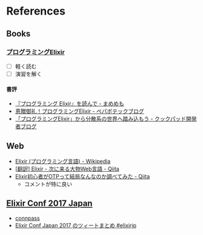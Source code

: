 # References

## Books

### [プログラミングElixir](http://shop.ohmsha.co.jp/shopdetail/000000004675/)

- [ ] 軽く読む
- [ ] 演習を解く

#### 書評

- [ 『プログラミング Elixir』を読んで - まめめも](http://d.hatena.ne.jp/ku-ma-me/20160822/p2)
- [恵贈御礼！プログラミングElixir - ペパボテックブログ](http://tech.pepabo.com/2016/08/19/programming-elixir/)
- [「プログラミングElixir」から分散系の世界へ踏み込もう - クックパッド開発者ブログ](http://techlife.cookpad.com/entry/2016/08/19/170726)

## Web

- [Elixir (プログラミング言語) - Wikipedia](https://ja.wikipedia.org/wiki/Elixir_%28%E3%83%97%E3%83%AD%E3%82%B0%E3%83%A9%E3%83%9F%E3%83%B3%E3%82%B0%E8%A8%80%E8%AA%9E%29)
- [[翻訳] Elixir - 次に来る大物Web言語 - Qiita](http://qiita.com/HirofumiTamori/items/0dfdbada30c7d8f183fd)
- [Elixir初心者がOTPって結局なんなのか調べてみた - Qiita](http://qiita.com/kaonash/items/d3678d5635e9d1e57ccf)
    - コメントが特に良い

## [Elixir Conf 2017 Japan](http://www.elixirconf.jp/)

- [connpass](https://elixirconf.connpass.com/event/47856/)
- [Elixir Conf Japan 2017 のツィートまとめ #elixirjp](https://togetter.com/li/1096588)

